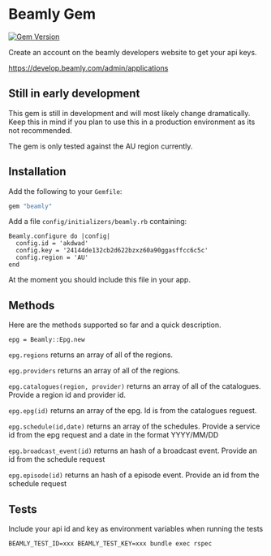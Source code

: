 # Beamly Gem

[![Gem Version](https://badge.fury.io/rb/beamly.svg)](http://badge.fury.io/rb/beamly)

Create an account on the beamly developers website to get your api keys.

https://develop.beamly.com/admin/applications

## Still in early development

This gem is still in development and will most likely change dramatically. Keep this in mind if you plan to use this in a production environment as its not recommended.

The gem is only tested against the AU region currently.

## Installation

Add the following to your `Gemfile`:

```ruby
gem "beamly"
```

Add a file `config/initializers/beamly.rb` containing:

```
Beamly.configure do |config|
  config.id = 'akdwad'
  config.key = '24144de132cb2d622bzxz60a90ggasffcc6c5c'
  config.region = 'AU'
end
```
At the moment you should include this file in your app.

## Methods

Here are the methods supported so far and a quick description.

``epg = Beamly::Epg.new``

``epg.regions`` returns an array of all of the regions.

``epg.providers`` returns an array of all of the regions.

``epg.catalogues(region, provider)`` returns an array of all of the catalogues. Provide a region id and provider id.

``epg.epg(id)`` returns an array of the epg. Id is from the catalogues reguest.

``epg.schedule(id,date)`` returns an array of the schedules. Provide a service id from the epg request and a date in the format YYYY/MM/DD

``epg.broadcast_event(id)`` returns an hash of a broadcast event. Provide an id from the schedule request

``epg.episode(id)`` returns an hash of a episode event. Provide an id from the schedule request

## Tests

Include your api id and key as environment variables when running the tests

``BEAMLY_TEST_ID=xxx BEAMLY_TEST_KEY=xxx bundle exec rspec``
